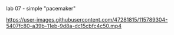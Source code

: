 lab 07 - simple "pacemaker"

https://user-images.githubusercontent.com/47281815/115789304-5407fc80-a39b-11eb-9d8a-dc15cbfc4c50.mp4


